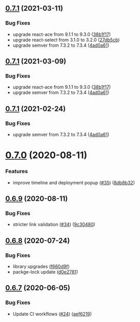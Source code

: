 ## [0.7.1](https://github.com/newrelic/nr1-observability-maps/compare/v0.7.0...v0.7.1) (2021-03-11)


### Bug Fixes

* upgrade react-ace from 9.1.1 to 9.3.0 ([38b1f17](https://github.com/newrelic/nr1-observability-maps/commit/38b1f17c329c702626a97c5f4452006260381e07))
* upgrade react-select from 3.1.0 to 3.2.0 ([27db5cb](https://github.com/newrelic/nr1-observability-maps/commit/27db5cb9bc174079d301e4b81353d971aa3f1d6e))
* upgrade semver from 7.3.2 to 7.3.4 ([4ad0a61](https://github.com/newrelic/nr1-observability-maps/commit/4ad0a61bc3c502663f2df42ddd48c3e06c03e69c))

## [0.7.1](https://github.com/newrelic/nr1-observability-maps/compare/v0.7.0...v0.7.1) (2021-03-09)


### Bug Fixes

* upgrade react-ace from 9.1.1 to 9.3.0 ([38b1f17](https://github.com/newrelic/nr1-observability-maps/commit/38b1f17c329c702626a97c5f4452006260381e07))
* upgrade semver from 7.3.2 to 7.3.4 ([4ad0a61](https://github.com/newrelic/nr1-observability-maps/commit/4ad0a61bc3c502663f2df42ddd48c3e06c03e69c))

## [0.7.1](https://github.com/newrelic/nr1-observability-maps/compare/v0.7.0...v0.7.1) (2021-02-24)


### Bug Fixes

* upgrade semver from 7.3.2 to 7.3.4 ([4ad0a61](https://github.com/newrelic/nr1-observability-maps/commit/4ad0a61bc3c502663f2df42ddd48c3e06c03e69c))

# [0.7.0](https://github.com/newrelic/nr1-observability-maps/compare/v0.6.9...v0.7.0) (2020-08-11)


### Features

* improve timeline and deployment popup ([#35](https://github.com/newrelic/nr1-observability-maps/issues/35)) ([8db8b32](https://github.com/newrelic/nr1-observability-maps/commit/8db8b329847fef18fae2db4776d615f884cc89d2))

## [0.6.9](https://github.com/newrelic/nr1-observability-maps/compare/v0.6.8...v0.6.9) (2020-08-11)


### Bug Fixes

* stricter link validation ([#34](https://github.com/newrelic/nr1-observability-maps/issues/34)) ([9c30480](https://github.com/newrelic/nr1-observability-maps/commit/9c304804feb387a835ae09da090c61f3f9190441))

## [0.6.8](https://github.com/newrelic/nr1-observability-maps/compare/v0.6.7...v0.6.8) (2020-07-24)


### Bug Fixes

* library upgrades ([f660d9f](https://github.com/newrelic/nr1-observability-maps/commit/f660d9faee8a11095e919146c35bcffc9bc34b33))
* packge-lock update ([d0e2781](https://github.com/newrelic/nr1-observability-maps/commit/d0e2781cc3b633f39016f63f6e194b9333fde9bb))

## [0.6.7](https://github.com/newrelic/nr1-observability-maps/compare/v0.6.6...v0.6.7) (2020-06-05)


### Bug Fixes

* Update CI workflows ([#24](https://github.com/newrelic/nr1-observability-maps/issues/24)) ([aef6219](https://github.com/newrelic/nr1-observability-maps/commit/aef62194ac36d6b84fa980e950e67e024df894b7))
